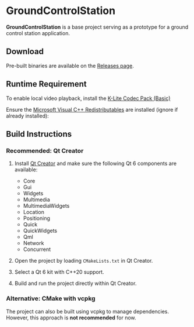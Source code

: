 # GroundControlStation

**GroundControlStation** is a base project serving as a prototype for a ground control station application.

## Download

Pre-built binaries are available on the [Releases page](https://github.com/Meherzad-C/GroundControlStation/releases).

## Runtime Requirement

To enable local video playback, install the [K-Lite Codec Pack (Basic)](https://codecguide.com/download_k-lite_codec_pack_basic.htm)

Ensure the [Microsoft Visual C++ Redistributables](https://learn.microsoft.com/en-us/cpp/windows/latest-supported-vc-redist) are installed (ignore if already installed):  

## Build Instructions

### Recommended: Qt Creator

1. Install [Qt Creator](https://www.qt.io/download) and make sure the following Qt 6 components are available:
   - Core  
   - Gui  
   - Widgets  
   - Multimedia  
   - MultimediaWidgets  
   - Location  
   - Positioning  
   - Quick  
   - QuickWidgets  
   - Qml  
   - Network  
   - Concurrent  

2. Open the project by loading `CMakeLists.txt` in Qt Creator.

3. Select a Qt 6 kit with C++20 support.

4. Build and run the project directly within Qt Creator.

### Alternative: CMake with vcpkg

The project can also be built using vcpkg to manage dependencies.  
However, this approach is **not recommended** for now.